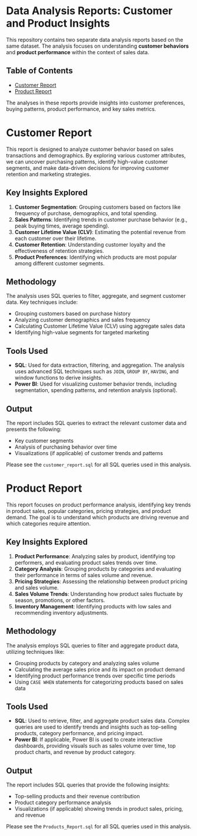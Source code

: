 # Data Analysis Reports: Customer and Product Insights

This repository contains two separate data analysis reports based on the same dataset. The analysis focuses on understanding **customer behaviors** and **product performance** within the context of sales data.

## Table of Contents

- [Customer Report](./CUSTOMERS%20REPORT/)
- [Product Report](./PRODUCTS%20REPORT/)

The analyses in these reports provide insights into customer preferences, buying patterns, product performance, and key sales metrics.


# Customer Report

This report is designed to analyze customer behavior based on sales transactions and demographics. By exploring various customer attributes, we can uncover purchasing patterns, identify high-value customer segments, and make data-driven decisions for improving customer retention and marketing strategies.

## Key Insights Explored

1. **Customer Segmentation**: Grouping customers based on factors like frequency of purchase, demographics, and total spending.
2. **Sales Patterns**: Identifying trends in customer purchase behavior (e.g., peak buying times, average spending).
3. **Customer Lifetime Value (CLV)**: Estimating the potential revenue from each customer over their lifetime.
4. **Customer Retention**: Understanding customer loyalty and the effectiveness of retention strategies.
5. **Product Preferences**: Identifying which products are most popular among different customer segments.

## Methodology

The analysis uses SQL queries to filter, aggregate, and segment customer data. Key techniques include:
- Grouping customers based on purchase history
- Analyzing customer demographics and sales frequency
- Calculating Customer Lifetime Value (CLV) using aggregate sales data
- Identifying high-value segments for targeted marketing

## Tools Used

- **SQL**: Used for data extraction, filtering, and aggregation. The analysis uses advanced SQL techniques such as `JOIN`, `GROUP BY`, `HAVING`, and window functions to derive insights.
- **Power BI**: Used for visualizing customer behavior trends, including segmentation, spending patterns, and retention analysis (optional).

## Output

The report includes SQL queries to extract the relevant customer data and presents the following:
- Key customer segments
- Analysis of purchasing behavior over time
- Visualizations (if applicable) of customer trends and patterns

Please see the `customer_report.sql` for all SQL queries used in this analysis.



# Product Report

This report focuses on product performance analysis, identifying key trends in product sales, popular categories, pricing strategies, and product demand. The goal is to understand which products are driving revenue and which categories require attention.

## Key Insights Explored

1. **Product Performance**: Analyzing sales by product, identifying top performers, and evaluating product sales trends over time.
2. **Category Analysis**: Grouping products by categories and evaluating their performance in terms of sales volume and revenue.
3. **Pricing Strategies**: Assessing the relationship between product pricing and sales volume.
4. **Sales Volume Trends**: Understanding how product sales fluctuate by season, promotions, or other factors.
5. **Inventory Management**: Identifying products with low sales and recommending inventory adjustments.

## Methodology

The analysis employs SQL queries to filter and aggregate product data, utilizing techniques like:
- Grouping products by category and analyzing sales volume
- Calculating the average sales price and its impact on product demand
- Identifying product performance trends over specific time periods
- Using `CASE WHEN` statements for categorizing products based on sales data

## Tools Used

- **SQL**: Used to retrieve, filter, and aggregate product sales data. Complex queries are used to identify trends and insights such as top-selling products, category performance, and pricing impact.
- **Power BI**: If applicable, Power BI is used to create interactive dashboards, providing visuals such as sales volume over time, top product charts, and revenue by product category.

## Output

The report includes SQL queries that provide the following insights:
- Top-selling products and their revenue contribution
- Product category performance analysis
- Visualizations (if applicable) showing trends in product sales, pricing, and revenue

Please see the `Products_Report.sql` for all SQL queries used in this analysis.


